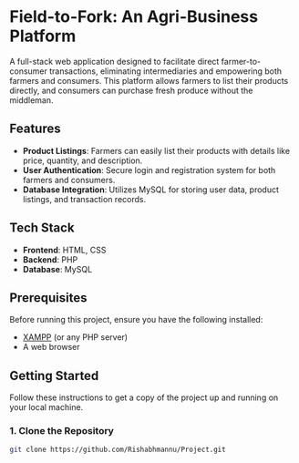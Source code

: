 # Field-to-Fork: An Agri-Business Platform

A full-stack web application designed to facilitate direct farmer-to-consumer transactions, eliminating intermediaries and empowering both farmers and consumers. This platform allows farmers to list their products directly, and consumers can purchase fresh produce without the middleman.

## Features

- **Product Listings**: Farmers can easily list their products with details like price, quantity, and description.
- **User Authentication**: Secure login and registration system for both farmers and consumers.
- **Database Integration**: Utilizes MySQL for storing user data, product listings, and transaction records.

## Tech Stack

- **Frontend**: HTML, CSS
- **Backend**: PHP
- **Database**: MySQL

## Prerequisites

Before running this project, ensure you have the following installed:

- [XAMPP](https://www.apachefriends.org/index.html) (or any PHP server)
- A web browser

## Getting Started

Follow these instructions to get a copy of the project up and running on your local machine.

### 1. Clone the Repository

```bash
git clone https://github.com/Rishabhmannu/Project.git
